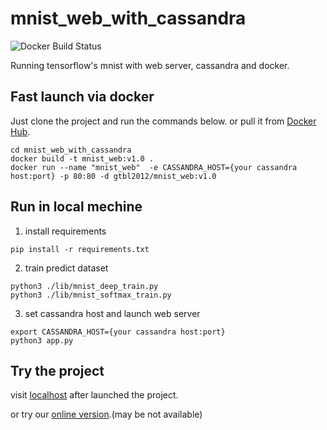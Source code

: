 # mnist_web_with_cassandra

![Docker Build Status](https://img.shields.io/badge/docker-pushed-brightgreen.svg)

Running tensorflow's mnist with web server, cassandra and docker.

## Fast launch via docker
Just clone the project and run the commands below. or pull it from [Docker Hub](https://hub.docker.com/r/gtbl2012/mnist-web).
```
cd mnist_web_with_cassandra
docker build -t mnist_web:v1.0 .
docker run --name "mnist_web"  -e CASSANDRA_HOST={your cassandra host:port} -p 80:80 -d gtbl2012/mnist_web:v1.0
```

## Run in local mechine
1. install requirements
```
pip install -r requirements.txt
```
2. train predict dataset
```
python3 ./lib/mnist_deep_train.py
python3 ./lib/mnist_softmax_train.py
```
3. set cassandra host and launch web server
```
export CASSANDRA_HOST={your cassandra host:port}
python3 app.py
```

## Try the project
visit [localhost](http://localhost/) after launched the project.

or try our [online version](mnist.gtbl2012.cn).(may be not available)
